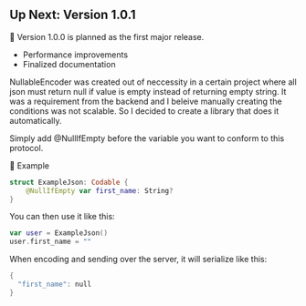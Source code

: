 ## Up Next: Version 1.0.1

🎯 Version 1.0.0 is planned as the first major release.
- Performance improvements
- Finalized documentation

NullableEncoder was created out of neccessity in a certain project where all json must return null if
value is empty instead of returning empty string. It was a requirement from the backend and I beleive
manually creating the conditions was not scalable. So I decided to create a library that does it
automatically.

Simply add @NullIfEmpty before the variable you want to conform to this protocol.

🧱 Example
```swift
struct ExampleJson: Codable {
    @NullIfEmpty var first_name: String?
}
```

You can then use it like this:

```swift
var user = ExampleJson()
user.first_name = ""
```

When encoding and sending over the server, it will serialize like this:

```swift
{
  "first_name": null
}
```

